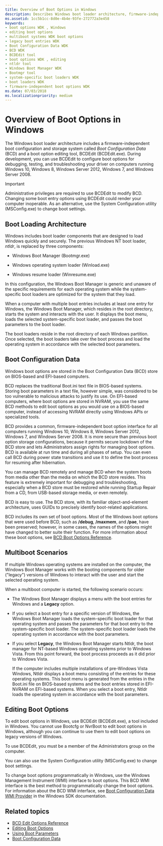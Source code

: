 ```yaml
---
title: Overview of Boot Options in Windows
description: Describes Windows boot loader architecture, firmware-independent boot configuration, and boot option editing tool.
ms.assetid: 1cc5b1cc-8d0e-4b4e-93fe-272772a3e458
keywords:
- boot options WDK , Windows
- editing boot options
- multiboot systems WDK boot options
- legacy boot entries WDK
- Boot Configuration Data WDK
- BCD WDK
- BCDEdit tool
- boot options WDK , editing
- ntldr tool
- Windows Boot Manager WDK
- Bootmgr tool
- system-specific boot loaders WDK
- boot loaders WDK
- firmware-independent boot options WDK
ms.date: 07/03/2018
ms.localizationpriority: medium
---
```


# Overview of Boot Options in Windows

The Windows boot loader architecture includes a firmware-independent boot configuration and storage system called *Boot Configuration Data* (BCD) and a boot option editing tool, BCDEdit (BCDEdit.exe). During development, you can use BCDEdit to configure boot options for debugging, testing, and troubleshooting your driver on computers running Windows 10, Windows 8, Windows Server 2012, Windows 7, and Windows Server 2008.

> [!IMPORTANT] 
> Administrative privileges are required to use BCDEdit to modify BCD. Changing some boot entry options using BCDEdit could render your computer inoperable. As an alternative, use the System Configuration utility (MSConfig.exe) to change boot settings.

## Boot Loading Architecture

Windows includes boot loader components that are designed to load Windows quickly and securely. The previous Windows NT boot loader, *ntldr*, is replaced by three components:

-   Windows Boot Manager (Bootmgr.exe)

-   Windows operating system loader (Winload.exe)

-   Windows resume loader (Winresume.exe)

In this configuration, the Windows Boot Manager is generic and unaware of the specific requirements for each operating system while the system-specific boot loaders are optimized for the system that they load.

When a computer with multiple boot entries includes at least one entry for Windows, the Windows Boot Manager, which resides in the root directory, starts the system and interacts with the user. It displays the boot menu, loads the selected system-specific boot loader, and passes the boot parameters to the boot loader.

The boot loaders reside in the root directory of each Windows partition. Once selected, the boot loaders take over the boot process and load the operating system in accordance with the selected boot parameters.

## Boot Configuration Data

Windows boot options are stored in the Boot Configuration Data (BCD) store on BIOS-based and EFI-based computers.

BCD replaces the traditional Boot.ini text file in BIOS-based systems. Storing boot parameters in a text file, however simple, was considered to be too vulnerable to malicious attacks to justify its use. On EFI-based computers, where boot options are stored in NVRAM, you use the same BCD methods to edit boot options as you would use on a BIOS-based computer, instead of accessing NVRAM directly using Windows APIs or specialized tools.

BCD provides a common, firmware-independent boot option interface for all computers running Windows 10, Windows 8, Windows Server 2012, Windows 7, and Windows Server 2008. It is more secure than previous boot option storage configurations, because it permits secure lockdown of the BCD store and lets Administrators assign rights for managing boot options. BCD is available at run time and during all phases of setup. You can even call BCD during power state transitions and use it to define the boot process for resuming after hibernation.

You can manage BCD remotely and manage BCD when the system boots from media other than the media on which the BCD store resides. This feature is extremely important for debugging and troubleshooting, especially when a BCD store must be restored while running Startup Repair from a CD, from USB-based storage media, or even remotely.

BCD is easy to use. The BCD store, with its familiar object-and-element architecture, uses GUIDs to precisely identify boot-related applications.

BCD includes its own set of boot options. Most of the Windows boot options that were used before BCD, such as **/debug**, **/maxmem**, and **/pae**, have been preserved; however, in some cases, the names of the options might have changed to better suite their function. For more information about these boot options, see [BCD Boot Options Reference](https://msdn.microsoft.com/library/windows/hardware/ff542205).

## Multiboot Scenarios

If multiple Windows operating systems are installed on the computer, the Windows Boot Manager works with the booting components for older ("legacy") versions of Windows to interact with the user and start the selected operating system.

When a multiboot computer is started, the following scenario occurs:

-   The Windows Boot Manager displays a menu with the boot entries for Windows and a **Legacy** option.

-   If you select a boot entry for a specific version of Windows, the Windows Boot Manager loads the system-specific boot loader for that operating system and passes the parameters for that boot entry to the system-specific boot loader. The system-specific boot loader loads the operating system in accordance with the boot parameters.

-   If you select **Legacy**, the Windows Boot Manager starts Ntldr, the boot manager for NT-based Windows operating systems prior to Windows Vista. From this point forward, the boot process proceeds as it did prior to Windows Vista.

    If the computer includes multiple installations of pre-Windows Vista Windows, Ntldr displays a boot menu consisting of the entries for these operating systems. This boot menu is generated from the entries in the Boot.ini file on BIOS-based systems and the boot entries stored in EFI-NVRAM on EFI-based systems. When you select a boot entry, Ntldr loads the operating system in accordance with the boot parameters.

## Editing Boot Options

To edit boot options in Windows, use BCDEdit (BCDEdit.exe), a tool included in Windows. You cannot use Bootcfg or NvrBoot to edit boot options in Windows, although you can continue to use them to edit boot options on legacy versions of Windows.

To use BCDEdit, you must be a member of the Administrators group on the computer.

You can also use the System Configuration utility (MSConfig.exe) to change boot settings.

To change boot options programmatically in Windows, use the Windows Management Instrument (WMI) interface to boot options. This BCD WMI interface is the best method to programmatically change the boot options. For information about the BCD WMI interface, see [Boot Configuration Data WMI Provider](https://msdn.microsoft.com/library/windows/desktop/bb986746(v=vs.85).aspx) in the Windows SDK documentation.

## Related topics

- [BCD Edit Options Reference](bcd-boot-options-reference.md)
- [Editing Boot Options](editing-boot-options.md)
- [Using Boot Parameters](using-boot-parameters.md)
- [Boot Configuration Data](http://go.microsoft.com/fwlink/p/?linkid=74322)


